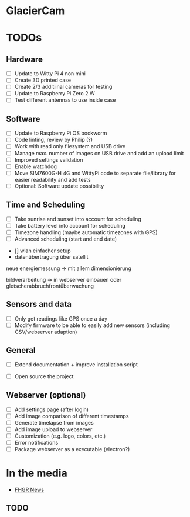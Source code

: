 # GlacierCam

# TODOs
## Hardware
- [ ] Update to Witty Pi 4 non mini
- [ ] Create 3D printed case
- [ ] Create 2/3 additiinal cameras for testing
- [ ] Update to Raspberry Pi Zero 2 W
- [ ] Test different antennas to use inside case

## Software
- [ ] Update to Raspberry Pi OS bookworm
- [ ] Code linting, review by Philip (?)
- [ ] Work with read only filesystem and USB drive
- [ ] Manage max. number of images on USB drive and add an upload limit
- [ ] Improved settings validation
- [ ] Enable watchdog
- [ ] Move SIM7600G-H 4G and WittyPi code to separate file/library for easier readability and add tests
- [ ] Optional: Software update possibility

## Time and Scheduling
- [ ] Take sunrise and sunset into account for scheduling
- [ ] Take battery level into account for scheduling
- [ ] Timezone handling (maybe automatic timezones with GPS)
- [ ] Advanced scheduling (start and end date)

- [] wlan einfacher setup
- datenübertragung über satellit

neue energiemessung -> mit allem dimensionierung

bildverarbeitung -> in webserver einbauen oder gletscherabbruchfrontüberwachung

## Sensors and data
- [ ] Only get readings like GPS once a day
- [ ] Modify firmware to be able to easily add new sensors (including CSV/webserver adaption)

## General
- [ ] Extend documentation + improve installation script
- [ ] Open source the project



## Webserver (optional)
- [ ] Add settings page (after login)
- [ ] Add image comparison of different timestamps
- [ ] Generate timelapse from images
- [ ] Add image upload to webserver
- [ ] Customization (e.g. logo, colors, etc.)
- [ ] Error notifications
- [ ] Package webserver as a executable (electron?)

# In the media
* [FHGR News](https://www.fhgr.ch/news/newsdetail/photonics-bachelorarbeit-wird-praemiert/)
## TODO

